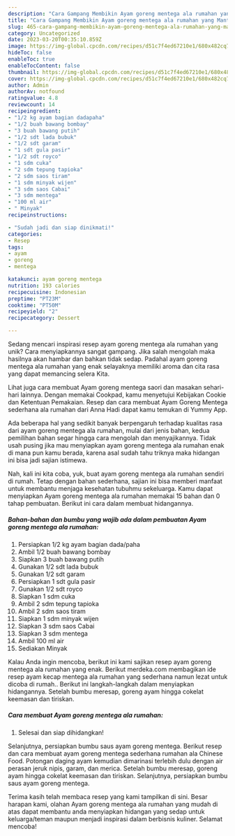 ```yaml
---
description: "Cara Gampang Membikin Ayam goreng mentega ala rumahan yang Mantap"
title: "Cara Gampang Membikin Ayam goreng mentega ala rumahan yang Mantap"
slug: 465-cara-gampang-membikin-ayam-goreng-mentega-ala-rumahan-yang-mantap
category: Uncategorized
date: 2023-03-20T00:35:10.859Z
image: https://img-global.cpcdn.com/recipes/d51c7f4ed67210e1/680x482cq70/ayam-goreng-mentega-ala-rumahan-foto-resep-utama.jpg
hideToc: false
enableToc: true
enableTocContent: false
thumbnail: https://img-global.cpcdn.com/recipes/d51c7f4ed67210e1/680x482cq70/ayam-goreng-mentega-ala-rumahan-foto-resep-utama.jpg
cover: https://img-global.cpcdn.com/recipes/d51c7f4ed67210e1/680x482cq70/ayam-goreng-mentega-ala-rumahan-foto-resep-utama.jpg
author: Admin
authorAv: notfound
ratingvalue: 4.8
reviewcount: 14
recipeingredient:
- "1/2 kg ayam bagian dadapaha"
- "1/2 buah bawang bombay"
- "3 buah bawang putih"
- "1/2 sdt lada bubuk"
- "1/2 sdt garam"
- "1 sdt gula pasir"
- "1/2 sdt royco"
- "1 sdm cuka"
- "2 sdm tepung tapioka"
- "2 sdm saos tiram"
- "1 sdm minyak wijen"
- "3 sdm saos Cabai"
- "3 sdm mentega"
- "100 ml air"
- " Minyak"
recipeinstructions:

- "Sudah jadi dan siap dinikmati!"
categories:
- Resep
tags:
- ayam
- goreng
- mentega

katakunci: ayam goreng mentega 
nutrition: 193 calories
recipecuisine: Indonesian
preptime: "PT23M"
cooktime: "PT50M"
recipeyield: "2"
recipecategory: Dessert

---
```





Sedang mencari inspirasi resep ayam goreng mentega ala rumahan yang unik? Cara menyiapkannya sangat gampang. Jika salah mengolah maka hasilnya akan hambar dan bahkan tidak sedap. Padahal ayam goreng mentega ala rumahan yang enak selayaknya memiliki aroma dan cita rasa yang dapat memancing selera Kita.





Lihat juga cara membuat Ayam goreng mentega saori dan masakan sehari-hari lainnya. Dengan memakai Cookpad, kamu menyetujui Kebijakan Cookie dan Ketentuan Pemakaian. Resep dan cara membuat Ayam Goreng Mentega sederhana ala rumahan dari Anna Hadi dapat kamu temukan di Yummy App.

Ada beberapa hal yang sedikit banyak berpengaruh terhadap kualitas rasa dari ayam goreng mentega ala rumahan, mulai dari jenis bahan, kedua pemilihan bahan segar hingga cara mengolah dan menyajikannya. Tidak usah pusing jika mau menyiapkan ayam goreng mentega ala rumahan enak di mana pun kamu berada, karena asal sudah tahu triknya maka hidangan ini bisa jadi sajian istimewa.






Nah, kali ini kita coba, yuk, buat ayam goreng mentega ala rumahan sendiri di rumah. Tetap dengan bahan sederhana, sajian ini bisa memberi manfaat untuk membantu menjaga kesehatan tubuhmu sekeluarga. Kamu dapat menyiapkan Ayam goreng mentega ala rumahan memakai 15 bahan dan 0 tahap pembuatan. Berikut ini cara dalam membuat hidangannya.

<!--inarticleads1-->

##### Bahan-bahan dan bumbu yang wajib ada dalam pembuatan Ayam goreng mentega ala rumahan:

1. Persiapkan 1/2 kg ayam bagian dada/paha
1. Ambil 1/2 buah bawang bombay
1. Siapkan 3 buah bawang putih
1. Gunakan 1/2 sdt lada bubuk
1. Gunakan 1/2 sdt garam
1. Persiapkan 1 sdt gula pasir
1. Gunakan 1/2 sdt royco
1. Siapkan 1 sdm cuka
1. Ambil 2 sdm tepung tapioka
1. Ambil 2 sdm saos tiram
1. Siapkan 1 sdm minyak wijen
1. Siapkan 3 sdm saos Cabai
1. Siapkan 3 sdm mentega
1. Ambil 100 ml air
1. Sediakan  Minyak


Kalau Anda ingin mencoba, berikut ini kami sajikan resep ayam goreng mentega ala rumahan yang enak. Berikut merdeka.com membagikan ide resep ayam kecap mentega ala rumahan yang sederhana namun lezat untuk dicoba di rumah.. Berikut ini langkah-langkah dalam menyiapkan hidangannya. Setelah bumbu meresap, goreng ayam hingga cokelat keemasan dan tiriskan. 

<!--inarticleads2-->

##### Cara membuat Ayam goreng mentega ala rumahan:


1. Selesai dan siap dihidangkan!

Selanjutnya, persiapkan bumbu saus ayam goreng mentega. Berikut resep dan cara membuat ayam goreng mentega sederhana rumahan ala Chinese Food. Potongan daging ayam kemudian dimarinasi terlebih dulu dengan air perasan jeruk nipis, garam, dan merica. Setelah bumbu meresap, goreng ayam hingga cokelat keemasan dan tiriskan. Selanjutnya, persiapkan bumbu saus ayam goreng mentega. 

Terima kasih telah membaca resep yang kami tampilkan di sini. Besar harapan kami, olahan Ayam goreng mentega ala rumahan yang mudah di atas dapat membantu anda menyiapkan hidangan yang sedap untuk keluarga/teman maupun menjadi inspirasi dalam berbisnis kuliner. Selamat mencoba!
